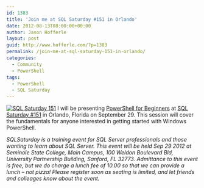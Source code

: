 ```yaml
---
id: 1383
title: 'Join me at SQL Saturday #151 in Orlando'
date: 2012-08-13T08:00:00+00:00
author: Jason Hofferle
layout: post
guid: http://www.hofferle.com/?p=1383
permalink: /join-me-at-sql-saturday-151-in-orlando/
categories:
  - Community
  - PowerShell
tags:
  - PowerShell
  - SQL Saturday
---
```

[<img src="/assets/img/SQL-Saturday-151.png" alt="SQL Saturday 151" title="SQL-Saturday-151" width="236" height="115" class="alignleft size-full wp-image-1384" srcset="https://www.hofferle.com/wp-content/uploads/2012/08/SQL-Saturday-151.png 236w, https://www.hofferle.com/wp-content/uploads/2012/08/SQL-Saturday-151-150x73.png 150w" sizes="(max-width: 236px) 100vw, 236px" />](/assets/img/SQL-Saturday-151.png) I will be presenting <a href="http://www.sqlsaturday.com/viewsession.aspx?sat=151&#038;sessionid=9361" title="PowerShell for Beginners" target="_blank">PowerShell for Beginners</a> at <a href="http://www.sqlsaturday.com/151/eventhome.aspx" title="SQL Saturday #151" target="_blank">SQL Saturday #151</a> in Orlando, Florida on September 29. This session will cover the fundamentals for anyone interested in getting started with Windows PowerShell.

_SQLSaturday is a training event for SQL Server professionals and those wanting to learn about SQL Server. This event will be held Sep 29 2012 at Seminole State College, Main Campus, 100 Weldon Boulevard Bld, University Partnership Building, Sanford, FL 32773. Admittance to this event is free, but we do charge a lunch fee of 10.00 so that we can provide a lunch &#8211; not pizza! Please register soon as seating is limited, and let friends and colleages know about the event._